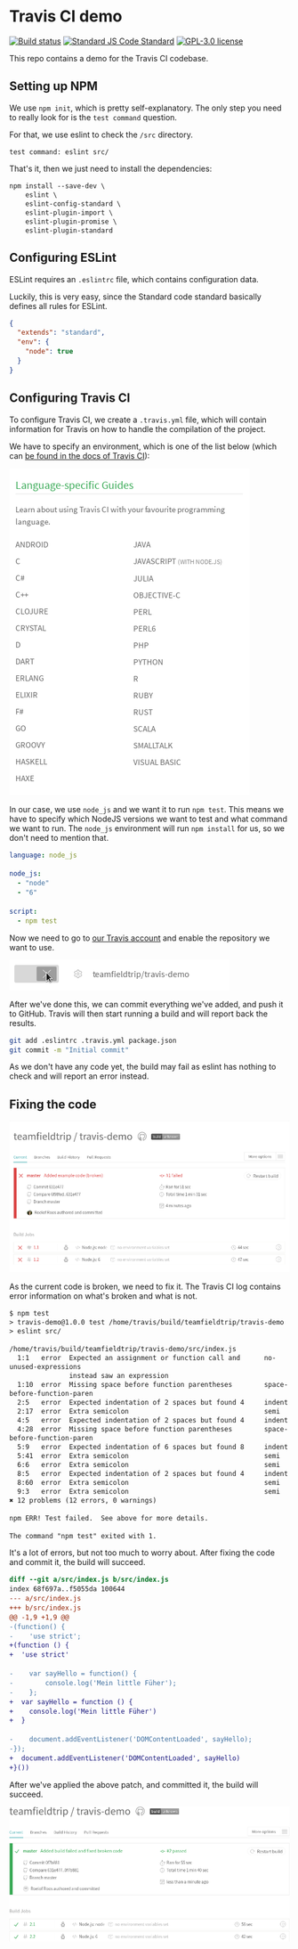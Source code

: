 # Travis CI demo

[![Build status][travis-shield]][travis-link]
[![Standard JS Code Standard][standard-shield]][standard-link]
[![GPL-3.0 license][license-shield]][license-link]

This repo contains a demo for the Travis CI codebase.

## Setting up NPM

We use `npm init`, which is pretty self-explanatory. The only step you need to
really look for is the `test command` question.

For that, we use eslint to check the `/src` directory.

```
test command: eslint src/
```

That's it, then we just need to install the dependencies:

```
npm install --save-dev \
    eslint \
    eslint-config-standard \
    eslint-plugin-import \
    eslint-plugin-promise \
    eslint-plugin-standard
```

## Configuring ESLint

ESLint requires an `.eslintrc` file, which contains configuration data.

Luckily, this is very easy, since the Standard code standard basically defines
all rules for ESLint.

```json
{
  "extends": "standard",
  "env": {
    "node": true
  }
}
```

## Configuring Travis CI

To configure Travis CI, we create a `.travis.yml` file, which will contain
information for Travis on how to handle the compilation of the project.

We have to specify an environment, which is one of the list below (which can
[be found in the docs of Travis CI][docs-languages]):

![List of languages supported by Travis CI][img-languages]

In our case, we use `node_js` and we want it to run `npm test`. This means we
have to specify which NodeJS versions we want to test and what command we want
to run. The `node_js` environment will run `npm install` for us, so we don't
need to mention that.

```yaml
language: node_js

node_js:
  - "node"
  - "6"

script:
  - npm test
```

Now we need to go to [our Travis account][travis-mya] and enable the repository
we want to use.

![Enable the repo][img-enable-repo]

After we've done this, we can commit everything we've added, and push it to
GitHub. Travis will then start running a build and will report back the
results.

```bash
git add .eslintrc .travis.yml package.json
git commit -m "Initial commit"
```

As we don't have any code yet, the build may fail as eslint has nothing to
check and will report an error instead.

## Fixing the code

![First build, which fails][img-build-fail]

As the current code is broken, we need to fix it. The Travis CI log contains
error information on what's broken and what is not.

```
$ npm test
> travis-demo@1.0.0 test /home/travis/build/teamfieldtrip/travis-demo
> eslint src/

/home/travis/build/teamfieldtrip/travis-demo/src/index.js
  1:1   error  Expected an assignment or function call and      no-unused-expressions
               instead saw an expression
  1:10  error  Missing space before function parentheses        space-before-function-paren
  2:5   error  Expected indentation of 2 spaces but found 4     indent
  2:17  error  Extra semicolon                                  semi
  4:5   error  Expected indentation of 2 spaces but found 4     indent
  4:28  error  Missing space before function parentheses        space-before-function-paren
  5:9   error  Expected indentation of 6 spaces but found 8     indent
  5:41  error  Extra semicolon                                  semi
  6:6   error  Extra semicolon                                  semi
  8:5   error  Expected indentation of 2 spaces but found 4     indent
  8:60  error  Extra semicolon                                  semi
  9:3   error  Extra semicolon                                  semi
✖ 12 problems (12 errors, 0 warnings)

npm ERR! Test failed.  See above for more details.

The command "npm test" exited with 1.
```

It's a lot of errors, but not too much to worry about. After fixing the code
and commit it, the build will succeed.

```patch
diff --git a/src/index.js b/src/index.js
index 68f697a..f5055da 100644
--- a/src/index.js
+++ b/src/index.js
@@ -1,9 +1,9 @@
-(function() {
-    'use strict';
+(function () {
+  'use strict'

-    var sayHello = function() {
-        console.log('Mein little Füher');
-    };
+  var sayHello = function () {
+    console.log('Mein little Füher')
+  }

-    document.addEventListener('DOMContentLoaded', sayHello);
-});
+  document.addEventListener('DOMContentLoaded', sayHello)
+}())
```

After we've applied the above patch, and committed it, the build will succeed.

<!-- TODO add image -->
![Second build, which passes][img-build-pass]

<!-- Links -->
[travis-shield]: https://img.shields.io/travis/teamfieldtrip/travis-demo.svg
[travis-link]: https://travis-ci.org/teamfieldtrip/travis-demo

[license-shield]: https://img.shields.io/github/license/teamfieldtrip/travis-demo.svg
[license-link]: LICENSE.md

[standard-shield]: https://img.shields.io/badge/code_style-standard-brightgreen.svg
[standard-link]: http://standardjs.com/

[docs-languages]: https://docs.travis-ci.com/
[img-languages]: img/languages.png
[img-enable-repo]: img/enable-repo.png
[img-build-fail]: img/build-failed.png
[img-build-pass]: img/build-passed.png

[travis]: https://travis-ci.org/
[travis-mya]: https://travis-ci.org/profile/
